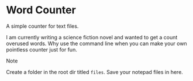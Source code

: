 # Word Counter
A simple counter for text files.

I am currently writing a science fiction novel and wanted to get a count overused words.
Why use the command line when you can make your own pointless counter just for fun.

> [!Note]
>  Create a folder in the root dir titled ```files```. Save your notepad files in here.

